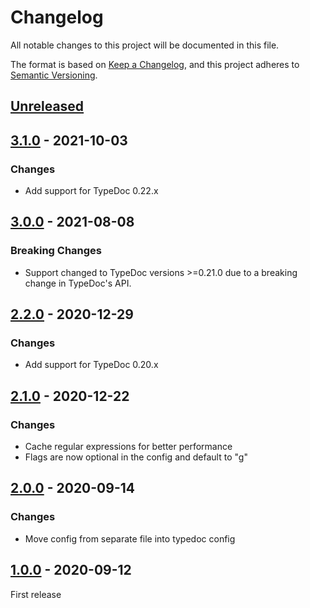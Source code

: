 # Changelog

All notable changes to this project will be documented in this file.

The format is based on [Keep a Changelog](https://keepachangelog.com/en/1.0.0/),
and this project adheres to [Semantic Versioning](https://semver.org/spec/v2.0.0.html).

## [Unreleased]

## [3.1.0] - 2021-10-03
### Changes
-   Add support for TypeDoc 0.22.x

## [3.0.0] - 2021-08-08
### Breaking Changes
-   Support changed to TypeDoc versions >=0.21.0 due to a breaking change in TypeDoc's API.

## [2.2.0] - 2020-12-29
### Changes
-   Add support for TypeDoc 0.20.x

## [2.1.0] - 2020-12-22
### Changes
-   Cache regular expressions for better performance
-   Flags are now optional in the config and default to "g"

## [2.0.0] - 2020-09-14
### Changes
-   Move config from separate file into typedoc config

## [1.0.0] - 2020-09-12
First release

[unreleased]: https://github.com/krisztianb/typedoc-plugin-replace-in-comments/compare/v3.1.0...HEAD
[3.1.0]: https://github.com/krisztianb/typedoc-plugin-replace-in-comments/releases/tag/v3.1.0
[3.0.0]: https://github.com/krisztianb/typedoc-plugin-replace-in-comments/releases/tag/v3.0.0
[2.2.0]: https://github.com/krisztianb/typedoc-plugin-replace-in-comments/releases/tag/v2.2.0
[2.1.0]: https://github.com/krisztianb/typedoc-plugin-replace-in-comments/releases/tag/v2.1.0
[2.0.0]: https://github.com/krisztianb/typedoc-plugin-replace-in-comments/releases/tag/v2.0.0
[1.0.0]: https://github.com/krisztianb/typedoc-plugin-replace-in-comments/releases/tag/v1.0.0
